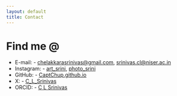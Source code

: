 ```yaml
---
layout: default
title: Contact
---
```

# Find me @
* E-mail: - chelakkarasrinivas@gmail.com, srinivas.cl@niser.ac.in
* Instagram: - [art_srini](https://www.instagram.com/art_srini/), [photo_srini](https://www.instagram.com/photo_srini/)
* GitHub: - [CaptChup.github.io](https://github.com/CaptChup)
* X: - [C_L_Srinivas](https://x.com/C_L_Srinivas)
* ORCID: - [C L Srinivas](https://orcid.org/0009-0000-7493-7013)
  

